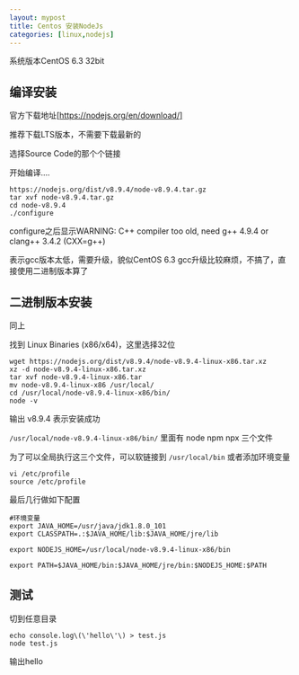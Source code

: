 ```yaml
---
layout: mypost
title: Centos 安装NodeJs
categories: [linux,nodejs]
---
```


系统版本CentOS 6.3 32bit

## 编译安装

官方下载地址[https://nodejs.org/en/download/]

推荐下载LTS版本，不需要下载最新的

选择Source Code的那个个链接

开始编译....

```
https://nodejs.org/dist/v8.9.4/node-v8.9.4.tar.gz
tar xvf node-v8.9.4.tar.gz
cd node-v8.9.4
./configure
```

configure之后显示WARNING: C++ compiler too old, need g++ 4.9.4 or clang++ 3.4.2 (CXX=g++)

表示gcc版本太低，需要升级，貌似CentOS 6.3 gcc升级比较麻烦，不搞了，直接使用二进制版本算了

## 二进制版本安装

同上

找到 Linux Binaries (x86/x64)，这里选择32位

```
wget https://nodejs.org/dist/v8.9.4/node-v8.9.4-linux-x86.tar.xz
xz -d node-v8.9.4-linux-x86.tar.xz 
tar xvf node-v8.9.4-linux-x86.tar 
mv node-v8.9.4-linux-x86 /usr/local/
cd /usr/local/node-v8.9.4-linux-x86/bin/
node -v
```

输出 v8.9.4 表示安装成功

`/usr/local/node-v8.9.4-linux-x86/bin/` 里面有 node npm npx 三个文件

为了可以全局执行这三个文件，可以软链接到 `/usr/local/bin` 或者添加环境变量

```
vi /etc/profile
source /etc/profile
```

最后几行做如下配置

```
#环境变量
export JAVA_HOME=/usr/java/jdk1.8.0_101
export CLASSPATH=.:$JAVA_HOME/lib:$JAVA_HOME/jre/lib

export NODEJS_HOME=/usr/local/node-v8.9.4-linux-x86/bin

export PATH=$JAVA_HOME/bin:$JAVA_HOME/jre/bin:$NODEJS_HOME:$PATH
```


## 测试


切到任意目录

```
echo console.log\(\'hello\'\) > test.js
node test.js
```

输出hello


